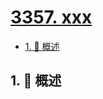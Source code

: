 # [3357. xxx](https://github.com/Tdahuyou/TNotes.leetcode/tree/main/notes/3357.%20xxx)

<!-- region:toc -->

- [1. 📝 概述](#1--概述)

<!-- endregion:toc -->

## 1. 📝 概述
